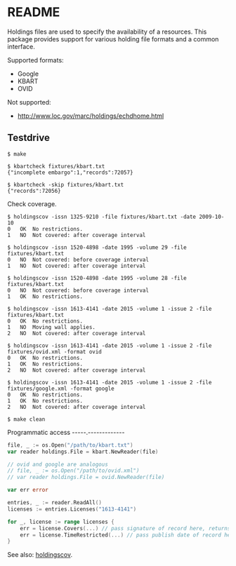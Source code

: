 README
======

Holdings files are used to specify the availability of a resources. This
package provides support for various holding file formats and a common
interface.

Supported formats:

* Google
* KBART
* OVID

Not supported:

* http://www.loc.gov/marc/holdings/echdhome.html

Testdrive
---------

    $ make

    $ kbartcheck fixtures/kbart.txt
    {"incomplete embargo":1,"records":72057}

    $ kbartcheck -skip fixtures/kbart.txt
    {"records":72056}

Check coverage.

    $ holdingscov -issn 1325-9210 -file fixtures/kbart.txt -date 2009-10-10
    0   OK  No restrictions.
    1   NO  Not covered: after coverage interval

    $ holdingscov -issn 1520-4898 -date 1995 -volume 29 -file fixtures/kbart.txt
    0   NO  Not covered: before coverage interval
    1   NO  Not covered: after coverage interval

    $ holdingscov -issn 1520-4898 -date 1995 -volume 28 -file fixtures/kbart.txt
    0   NO  Not covered: before coverage interval
    1   OK  No restrictions.

    $ holdingscov -issn 1613-4141 -date 2015 -volume 1 -issue 2 -file fixtures/kbart.txt
    0   OK  No restrictions.
    1   NO  Moving wall applies.
    2   NO  Not covered: after coverage interval

    $ holdingscov -issn 1613-4141 -date 2015 -volume 1 -issue 2 -file fixtures/ovid.xml -format ovid
    0   OK  No restrictions.
    1   OK  No restrictions.
    2   NO  Not covered: after coverage interval

    $ holdingscov -issn 1613-4141 -date 2015 -volume 1 -issue 2 -file fixtures/google.xml -format google
    0   OK  No restrictions.
    1   OK  No restrictions.
    2   NO  Not covered: after coverage interval

    $ make clean

Programmatic access
-----.-------------

```go
file, _ := os.Open("/path/to/kbart.txt")
var reader holdings.File = kbart.NewReader(file)

// ovid and google are analogous
// file, _ := os.Open("/path/to/ovid.xml")
// var reader holdings.File = ovid.NewReader(file)

var err error

entries, _ := reader.ReadAll()
licenses := entries.Licenses("1613-4141")

for _, license := range licenses {
    err = license.Covers(...) // pass signature of record here, returns nil, if all is ok
    err = license.TimeRestricted(...) // pass publish date of record here, returns nil, if all is ok
}
```

See also: [holdingscov](https://github.com/miku/holdingfile/blob/master/cmd/holdingscov/main.go).
